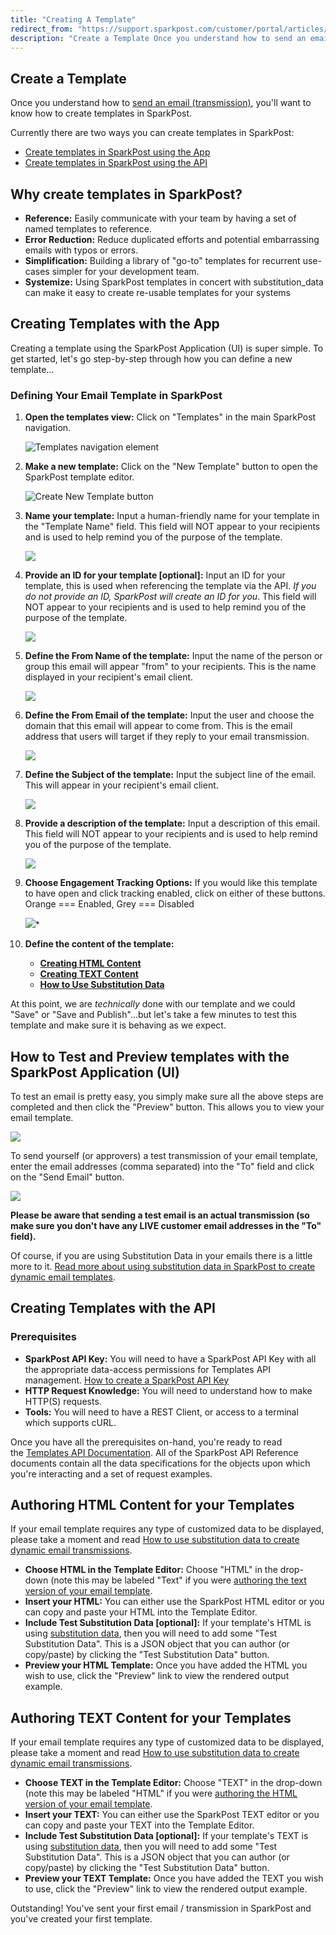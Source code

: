 ```yaml
---
title: "Creating A Template"
redirect_from: "https://support.sparkpost.com/customer/portal/articles/1929890-creating-a-template"
description: "Create a Template Once you understand how to send an email transmission you'll want to know how to create templates in Spark Post Currently there are two ways you can create templates in Spark Post Create templates in Spark Post using the App Create templates in Spark Post using the..."
---
```


## Create a Template 

Once you understand how to [send an email (transmission)](https://support.sparkpost.com/customer/portal/articles/1929887-sending-your-first-email "Sending an email (transmission)"), you'll want to know how to create templates in SparkPost.

Currently there are two ways you can create templates in SparkPost:

* [Create templates in SparkPost using the App](https://support.sparkpost.com/customer/portal/articles/1929890-creating-a-template#create-templates-with-the-app "Create templates in SparkPost using the application")
* [Create templates in SparkPost using the API](https://support.sparkpost.com/customer/portal/articles/1929890-creating-a-template#create-templates-with-the-api "Create templates in SparkPost using the API")

## Why create templates in SparkPost?

* **Reference:** Easily communicate with your team by having a set of named templates to reference.
* **Error Reduction:** Reduce duplicated efforts and potential embarrassing emails with typos or errors.
* **Simplification:** Building a library of "go-to" templates for recurrent use-cases simpler for your development team.
* **Systemize:** Using SparkPost templates in concert with substitution_data can make it easy to create re-usable templates for your systems

## Creating Templates with the App

Creating a template using the SparkPost Application (UI) is super simple. To get started, let's go step-by-step through how you can define a new template...

### Defining Your Email Template in SparkPost

1. **Open the templates view:** Click on "Templates" in the main SparkPost navigation.

    ![Templates navigation element](media/creating-template/templates-navigation-element.png)

1. **Make a new template:** Click on the "New Template" button to open the SparkPost template editor.

    ![Create New Template button](media/creating-template/create-new-template-button.png)

1. **Name your template:** Input a human-friendly name for your template in the "Template Name" field. This field will NOT appear to your recipients and is used to help remind you of the purpose of the template.

    ![](media/creating-template/template-name-field-highlighted.jpg)

1. **Provide an ID for your template [optional]:** Input an ID for your template, this is used when referencing the template via the API. *If you do not provide an ID, SparkPost will create an ID for you*. This field will NOT appear to your recipients and is used to help remind you of the purpose of the template.

    ![](media/creating-template/template-id-field-highlighted.jpg)

1. **Define the From Name of the template:** Input the name of the person or group this email will appear "from" to your recipients. This is the name displayed in your recipient's email client.

    ![](media/creating-template/template-fromname-field-highlighted.jpg)

1. **Define the From Email of the template:** Input the user and choose the domain that this email will appear to come from. This is the email address that users will target if they reply to your email transmission.

    ![](media/creating-template/template-fromemail-field-highlighted.jpg)

1. **Define the Subject of the template:** Input the subject line of the email. This will appear in your recipient's email client.

    ![](media/creating-template/template-subject-field-highlighted.jpg)

1. **Provide a description of the template:** Input a description of this email. This field will NOT appear to your recipients and is used to help remind you of the purpose of the template.

    ![](media/creating-template/template-description-field-highlighted.jpg)

1. **Choose Engagement Tracking Options:** If you would like this template to have open and click tracking enabled, click on either of these buttons. Orange === Enabled, Grey === Disabled

    ![](media/creating-template/template-engagementtracking-field-highlighted.jpg)*

1. **Define the content of the template:**
    * **[Creating HTML Content](https://support.sparkpost.com/customer/portal/articles/1929890-creating-template#sparkpost-templates-html-content "Creating HTML content for SparkPost Email Templates")**
    * **[Creating TEXT Content](https://support.sparkpost.com/customer/portal/articles/1929890-creating-template#sparkpost-templates-text-content "Creating TEXT content for SparkPost Email Templates")**
    * **[How to Use Substitution Data](https://www.sparkpost.com/api#/reference/substitutions-reference "How to use Substitution Data to Create Dynamic Email Transmissions")**

At this point, we are *technically* done with our template and we could "Save" or "Save and Publish"...but let's take a few minutes to test this template and make sure it is behaving as we expect.

## How to Test and Preview templates with the SparkPost Application (UI)

To test an email is pretty easy, you simply make sure all the above steps are completed and then click the "Preview" button. This allows you to view your email template.

![](media/creating-template/template-editor-preview-link-highlighted_0.jpg)

To send yourself (or approvers) a test transmission of your email template, enter the email addresses (comma separated) into the "To" field and click on the "Send Email" button.

![](media/creating-template/test-send-interface-tofields-and-sendtestbutton-highlighted_0.jpg)

**Please be aware that sending a test email is an actual transmission (so make sure you don't have any LIVE customer email addresses in the "To" field).**

Of course, if you are using Substitution Data in your emails there is a little more to it. [Read more about using substitution data in SparkPost to create dynamic email templates](https://www.sparkpost.com/api#/reference/substitutions-reference).

## Creating Templates with the API

### Prerequisites

* **SparkPost API Key:** You will need to have a SparkPost API Key with all the appropriate data-access permissions for Templates API management. [How to create a SparkPost API Key](https://support.sparkpost.com/customer/portal/articles/1933377-create-api-keys "Read how to create a SparkPost API Key")
* **HTTP Request Knowledge:** You will need to understand how to make HTTP(S) requests.
* **Tools:** You will need to have a REST Client, or access to a terminal which supports cURL.

Once you have all the prerequisites on-hand, you're ready to read the [Templates API Documentation](https://www.sparkpost.com/api#/reference/templates "Templates API Documentation"). All of the SparkPost API Reference documents contain all the data specifications for the objects upon which you're interacting and a set of request examples.

## Authoring HTML Content for your Templates

If your email template requires any type of customized data to be displayed, please take a moment and read [How to use substitution data to create dynamic email transmissions](http://docs.sparkpostapi.apiary.io/#reference/substitutions-reference "How to use Substitution Data to Create Dynamic Email Transmissions").

* **Choose HTML in the Template Editor:** Choose "HTML" in the drop-down (note this may be labeled "Text" if you were [authoring the text version of your email template](https://support.sparkpost.com/customer/portal/articles/1929890-creating-a-template#sparkpost-templates-text-content "Authoring TEXT Content in Email Templates").
* **Insert your HTML:** You can either use the SparkPost HTML editor or you can copy and paste your HTML into the Template Editor.
* **Include Test Substitution Data [optional]:** If your template's HTML is using [substitution data](https://www.sparkpost.com/api#/reference/substitutions-reference "Substitution Data Reference"), then you will need to add some "Test Substitution Data". This is a JSON object that you can author (or copy/paste) by clicking the "Test Substitution Data" button.
* **Preview your HTML Template:** Once you have added the HTML you wish to use, click the "Preview" link to view the rendered output example.

## Authoring TEXT Content for your Templates

If your email template requires any type of customized data to be displayed, please take a moment and read [How to use substitution data to create dynamic email transmissions](https://www.sparkpost.com/api#/reference/substitutions-reference "How to use Substitution Data to Create Dynamic Email Transmissions").

* **Choose TEXT in the Template Editor:** Choose "TEXT" in the drop-down (note this may be labeled "HTML" if you were [authoring the HTML version of your email template](https://support.sparkpost.com/customer/portal/articles/1929890-creating-a-template#sparkpost-templates-html-content "Authoring HTML Content in Email Templates").
* **Insert your TEXT:** You can either use the SparkPost TEXT editor or you can copy and paste your TEXT into the Template Editor.
* **Include Test Substitution Data [optional]:** If your template's TEXT is using [substitution data](https://www.sparkpost.com/api#/reference/substitutions-reference "Substitution Data Reference"), then you will need to add some "Test Substitution Data". This is a JSON object that you can author (or copy/paste) by clicking the "Test Substitution Data" button.
* **Preview your TEXT Template:** Once you have added the TEXT you wish to use, click the "Preview" link to view the rendered output example.

Outstanding! You've sent your first email / transmission in SparkPost and you've created your first template.